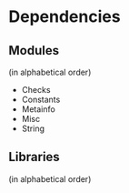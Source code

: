 # Dependencies

## Modules
(in alphabetical order)

* Checks
* Constants
* Metainfo
* Misc
* String

## Libraries
(in alphabetical order)
